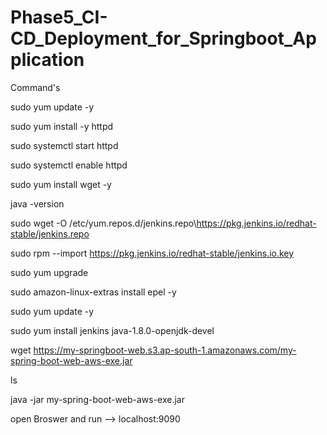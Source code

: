 # Phase5_CI-CD_Deployment_for_Springboot_Application
Command's

sudo yum update -y

sudo yum install -y httpd

sudo systemctl start httpd

sudo systemctl enable httpd

sudo yum install wget -y

java -version

sudo wget -O /etc/yum.repos.d/jenkins.repo\https://pkg.jenkins.io/redhat-stable/jenkins.repo

sudo rpm --import  https://pkg.jenkins.io/redhat-stable/jenkins.io.key

sudo yum upgrade

sudo amazon-linux-extras install epel -y

sudo yum update -y

sudo yum install jenkins java-1.8.0-openjdk-devel

wget https://my-springboot-web.s3.ap-south-1.amazonaws.com/my-spring-boot-web-aws-exe.jar

ls

java -jar  my-spring-boot-web-aws-exe.jar


open Broswer and run
--> localhost:9090
